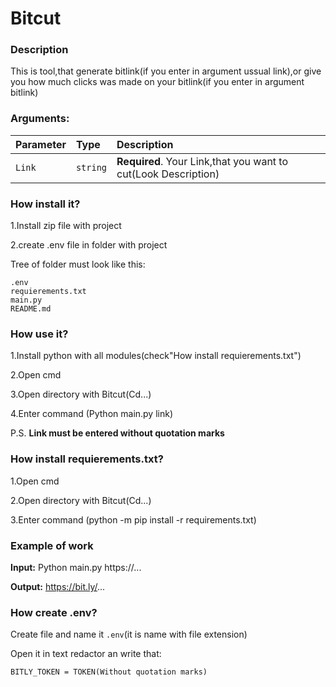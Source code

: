# Bitcut
### Description
This is tool,that generate bitlink(if you enter in argument ussual link),or give you how much clicks was made on your bitlink(if you enter in argument bitlink)
### Arguments:
| Parameter|   Type   |                          Description                           |
| :------- | :------- | :------------------------------------------------------------- |
|  `Link`  | `string` | **Required**. Your Link,that you want to cut(Look Description) |

### How install it?

1.Install zip file with project

2.create .env file in folder with project

Tree of folder must look like this:

```
.env
requierements.txt
main.py
README.md
```

### How use it?
1.Install python with all modules(check"How install requierements.txt")

2.Open cmd

3.Open directory with Bitcut(Cd...)

4.Enter command (Python main.py link)

P.S. **Link must be entered without quotation marks**

### How install requierements.txt?
1.Open cmd

2.Open directory with Bitcut(Cd...)

3.Enter command (python -m pip install -r requirements.txt)

### Example of work

**Input:** Python main.py https://...

**Output:** https://bit.ly/...

### How create .env?
Create file and name it `.env`(it is name with file extension)

Open it in text redactor an write that:

`BITLY_TOKEN = TOKEN(Without quotation marks) `
